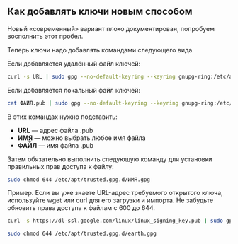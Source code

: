 
## Как добавлять ключи новым способом  

Новый «современный» вариант плохо документирован, попробуем восполнить этот пробел.

Теперь ключи надо добавлять командами следующего вида.

Если добавляется удалённый файл ключей:

```sh
curl -s URL | sudo gpg --no-default-keyring --keyring gnupg-ring:/etc/apt/trusted.gpg.d/ИМЯ.gpg --import
```

Если добавляется локальный файл ключей:

```sh
cat ФАЙЛ.pub | sudo gpg --no-default-keyring --keyring gnupg-ring:/etc/apt/trusted.gpg.d/ИМЯ.gpg --import
```

В этих командах нужно подставить:

- **URL** — адрес файла .pub
- **ИМЯ** — можно выбрать любое имя файла
- **ФАЙЛ** — имя файла .pub

Затем обязательно выполнить следующую команду для установки правильных прав доступа к файлу:

```sh
sudo chmod 644 /etc/apt/trusted.gpg.d/ИМЯ.gpg
```

Пример. Если вы уже знаете URL-адрес требуемого открытого ключа, используйте wget или curl для его загрузки и импорта. Не забудьте обновить права доступа к файлам с 600 до 644.

```sh
curl -s https://dl-ssl.google.com/linux/linux_signing_key.pub | sudo gpg --no-default-keyring --keyring gnupg-ring:/etc/apt/trusted.gpg.d/earth.gpg --import

sudo chmod 644 /etc/apt/trusted.gpg.d/earth.gpg
```